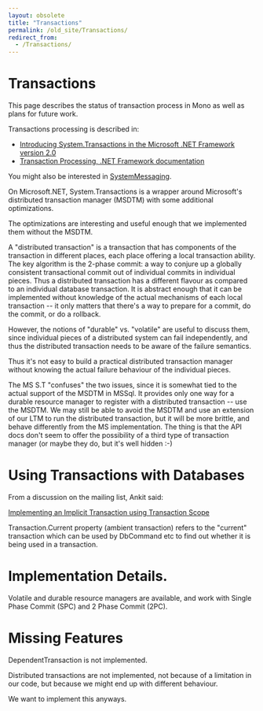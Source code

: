 ```yaml
---
layout: obsolete
title: "Transactions"
permalink: /old_site/Transactions/
redirect_from:
  - /Transactions/
---
```


Transactions
============

This page describes the status of transaction process in Mono as well as plans for future work.

Transactions processing is described in:

-   [Introducing System.Transactions in the Microsoft .NET Framework version 2.0](http://www.microsoft.com/downloads/details.aspx?FamilyID=AAC3D722-444C-4E27-8B2E-C6157ED16B15&displaylang=en)
-   [Transaction Processing, .NET Framework documentation](http://msdn2.microsoft.com/en-us/library/w97s6fw4(en-US,VS.80).aspx)

You might also be interested in [SystemMessaging]({{site.github.url}}/old_site/System.Messaging).

On Microsoft.NET, System.Transactions is a wrapper around Microsoft's distributed transaction manager (MSDTM) with some additional optimizations.

The optimizations are interesting and useful enough that we implemented them without the MSDTM.

A "distributed transaction" is a transaction that has components of the transaction in different places, each place offering a local transaction ability. The key algorithm is the 2-phase commit: a way to conjure up a globally consistent transactional commit out of individual commits in individual pieces. Thus a distributed transaction has a different flavour as compared to an individual database transaction. It is abstract enough that it can be implemented without knowledge of the actual mechanisms of each local transaction -- it only matters that there's a way to prepare for a commit, do the commit, or do a rollback.

However, the notions of "durable" vs. "volatile" are useful to discuss them, since individual pieces of a distributed system can fail independently, and thus the distributed transaction needs to be aware of the failure semantics.

Thus it's not easy to build a practical distributed transaction manager without knowing the actual failure behaviour of the individual pieces.

The MS S.T "confuses" the two issues, since it is somewhat tied to the actual support of the MSDTM in MSSql. It provides only one way for a durable resource manager to register with a distributed transaction -- use the MSDTM. We may still be able to avoid the MSDTM and use an extension of our LTM to run the distributed transaction, but it will be more brittle, and behave differently from the MS implementation. The thing is that the API docs don't seem to offer the possibility of a third type of transaction manager (or maybe they do, but it's well hidden :-)

Using Transactions with Databases
=================================

From a discussion on the mailing list, Ankit said:

[Implementing an Implicit Transaction using Transaction Scope](http://msdn2.microsoft.com/en-us/library/ms172152.aspx)

Transaction.Current property (ambient transaction) refers to the "current" transaction which can be used by DbCommand etc to find out whether it is being used in a transaction.

Implementation Details.
=======================

Volatile and durable resource managers are available, and work with Single Phase Commit (SPC) and 2 Phase Commit (2PC).

Missing Features
================

DependentTransaction is not implemented.

Distributed transactions are not implemented, not because of a limitation in our code, but because we might end up with different behaviour.

We want to implement this anyways.

